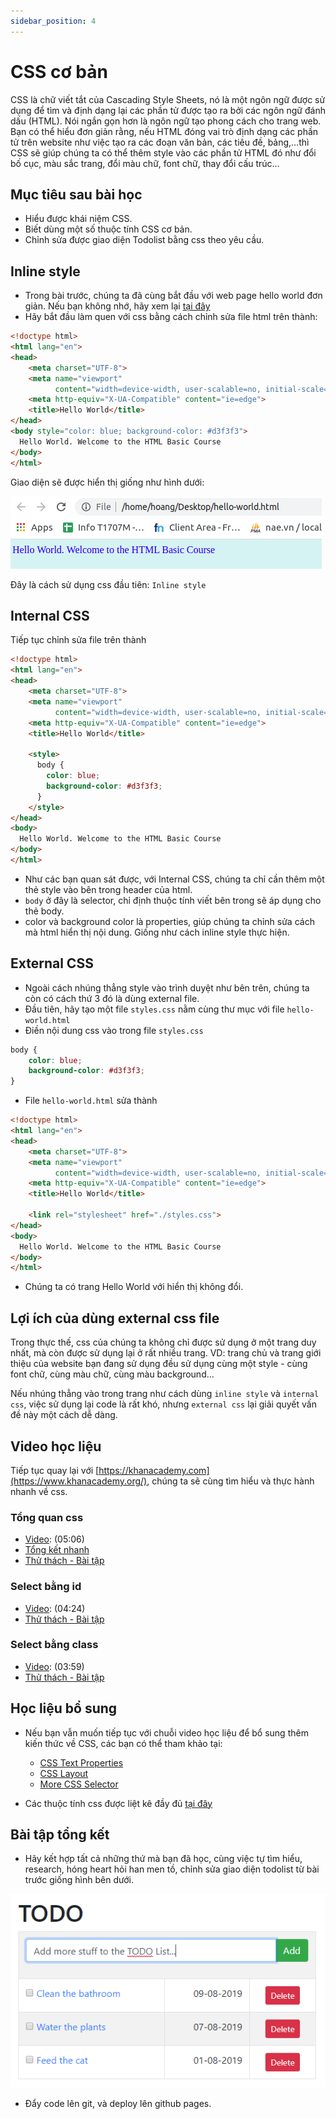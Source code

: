 ```yaml
---
sidebar_position: 4
---
```


# CSS cơ bản

CSS là chữ viết tắt của Cascading Style Sheets, nó là một ngôn ngữ được sử dụng để tìm và định dạng lại các phần tử được tạo ra bởi các ngôn ngữ đánh dấu (HTML).
Nói ngắn gọn hơn là ngôn ngữ tạo phong cách cho trang web. Bạn có thể hiểu đơn giản rằng, nếu HTML đóng vai trò định dạng các phần tử trên website như việc tạo ra các đoạn văn bản, các tiêu đề, bảng,…thì CSS sẽ giúp chúng ta có thể thêm style vào các phần tử HTML đó như đổi bố cục, màu sắc trang, đổi màu chữ, font chữ, thay đổi cấu trúc…

## Mục tiêu sau bài học

- Hiểu được khái niệm CSS.
- Biết dùng một số thuộc tính CSS cơ bản.
- Chỉnh sửa được giao diện Todolist bằng css theo yêu cầu.

## Inline style

- Trong bài trước, chúng ta đã cùng bắt đầu với web page hello world đơn giản. Nếu bạn không nhớ, hãy xem lại [tại đây](./html.md#webpage-hello-world)
- Hãy bắt đầu làm quen với css bằng cách chỉnh sửa file html trên thành:
```html
<!doctype html>
<html lang="en">
<head>
    <meta charset="UTF-8">
    <meta name="viewport"
          content="width=device-width, user-scalable=no, initial-scale=1.0, maximum-scale=1.0, minimum-scale=1.0">
    <meta http-equiv="X-UA-Compatible" content="ie=edge">
    <title>Hello World</title>
</head>
<body style="color: blue; background-color: #d3f3f3">
  Hello World. Welcome to the HTML Basic Course
</body>
</html>
```

Giao diện sẽ được hiển thị giống như hình dưới:

![Hello World Webpage](img/first-css.png "Hello World Webpage")

Đây là cách sử dụng css đầu tiên: `Inline style`

## Internal CSS
Tiếp tục chỉnh sửa file trên thành
```html
<!doctype html>
<html lang="en">
<head>
    <meta charset="UTF-8">
    <meta name="viewport"
          content="width=device-width, user-scalable=no, initial-scale=1.0, maximum-scale=1.0, minimum-scale=1.0">
    <meta http-equiv="X-UA-Compatible" content="ie=edge">
    <title>Hello World</title>

    <style>
      body {
        color: blue;
        background-color: #d3f3f3;
      }
    </style>
</head>
<body>
  Hello World. Welcome to the HTML Basic Course
</body>
</html>
```

- Như các bạn quan sát được, với Internal CSS, chúng ta chỉ cần thêm một thẻ style vào bên trong header của html.
- `body` ở đây là selector, chỉ định thuộc tính viết bên trong sẽ áp dụng cho thẻ body.
- color và background color là properties, giúp chúng ta chỉnh sửa cách mà html hiển thị nội dung. Giống như cách inline style thực hiện.

## External CSS

- Ngoài cách nhúng thẳng style vào trình duyệt như bên trên, chúng ta còn có cách thứ 3 đó là dùng external file.
- Đầu tiên, hãy tạo một file `styles.css` nằm cùng thư mục với file `hello-world.html`
- Điền nội dung css vào trong file `styles.css`
```css
body {
    color: blue;
    background-color: #d3f3f3;
}
```
- File `hello-world.html` sửa thành
```html
<!doctype html>
<html lang="en">
<head>
    <meta charset="UTF-8">
    <meta name="viewport"
          content="width=device-width, user-scalable=no, initial-scale=1.0, maximum-scale=1.0, minimum-scale=1.0">
    <meta http-equiv="X-UA-Compatible" content="ie=edge">
    <title>Hello World</title>

    <link rel="stylesheet" href="./styles.css">
</head>
<body>
  Hello World. Welcome to the HTML Basic Course
</body>
</html>
```
- Chúng ta có trang Hello World với hiển thị không đổi.

## Lợi ích của dùng external css file
Trong thực thế, css của chúng ta không chỉ được sử dụng ở một trang duy nhất, mà còn được sử dụng lại ở rất nhiều trang. VD: trang chủ và trang giới thiệu của website bạn đang sử dụng đều sử dụng cùng một style - cùng font chữ, cùng màu chữ, cùng màu background... 

Nếu nhúng thẳng vào trong trang như cách dùng `inline style` và `internal css`, việc sử dụng lại code là rất khó, nhưng `external css` lại giải quyết vấn đề này một cách dễ dàng.

## Video học liệu

Tiếp tục quay lại với [https://khanacademy.com](https://www.khanacademy.org/), chúng ta sẽ cùng tìm hiểu và thực hành nhanh về css.

### Tổng quan css
- [Video](https://www.khanacademy.org/computing/computer-programming/html-css/intro-to-css/pt/css-basics): (05:06)
- [Tổng kết nhanh](https://www.khanacademy.org/computing/computer-programming/html-css/intro-to-css/a/quick-tip-selecting-by-tag-name)
- [Thử thách - Bài tập](https://www.khanacademy.org/computing/computer-programming/html-css/intro-to-css/pc/challenge-colorful-creature)

### Select bằng id
- [Video](https://www.khanacademy.org/computing/computer-programming/html-css/intro-to-css/pt/css-selecting-by-id): (04:24)
- [Thử thách - Bài tập](https://www.khanacademy.org/computing/computer-programming/html-css/intro-to-css/pc/challenge-seasonal-ids)

### Select bằng class
- [Video](https://www.khanacademy.org/computing/computer-programming/html-css/intro-to-css/pt/css-selecting-by-class): (03:59)
- [Thử thách - Bài tập](https://www.khanacademy.org/computing/computer-programming/html-css/intro-to-css/pc/challenge-apples-and-bananas-classes)

## Học liệu bổ sung
- Nếu bạn vẫn muốn tiếp tục với chuỗi video học liệu để bổ sung thêm kiến thức về CSS, các bạn có thể tham khảo tại:
    + [CSS Text Properties](https://www.khanacademy.org/computing/computer-programming/html-css/css-text-properties/pt/css-font-family-property)
    + [CSS Layout](https://www.khanacademy.org/computing/computer-programming/html-css/css-layout-properties/pt/css-grouping-elements)
    + [More CSS Selector](https://www.khanacademy.org/computing/computer-programming/html-css/more-css-selectors/pt/using-multiple-css-classes)
    
- Các thuộc tính css được liệt kê đầy đủ [tại đây](https://www.w3schools.com/cssref/css3_pr_align-content.asp)

## Bài tập tổng kết
- Hãy kết hợp tất cả những thứ mà bạn đã học, cùng việc tự tìm hiểu, research, hóng heart hỏi han men tồ, chỉnh sửa giao diện todolist từ bài trước giống hình bên dưới.

![Todolist](img/todolist_css.png "Todolist")

- Đẩy code lên git, và deploy lên github pages.